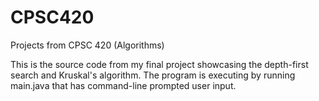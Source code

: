 # CPSC420
Projects from CPSC 420 (Algorithms)

This is the source code from my final project showcasing the depth-first search and Kruskal's algorithm. The program is executing by 
running main.java that has command-line prompted user input.
